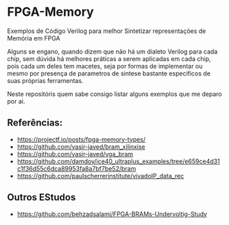 # FPGA-Memory

Exemplos de Código Verilog para melhor Sintetizar representações de Memória em FPGA

Alguns se engano, quando dizem que não há um dialeto Verilog para cada chip, sem dúvida há melhores práticas a serem aplicadas em cada chip, pois cada um deles tem macetes, seja por formas de implementar ou mesmo por presença de parametros de sintese bastante especificos de suas próprias ferramentas.

Neste repositóris quem sabe consigo listar alguns exemplos que me deparo por ai.

## Referências:

* https://projectf.io/posts/fpga-memory-types/
* https://github.com/yasir-javed/bram_xilinxise
* https://github.com/yasir-javed/vga_bram
* https://github.com/damdoy/ice40_ultraplus_examples/tree/e659ce4d31c1f36d55c6dca89953fa8a7bf7be52/bram
* https://github.com/paulscherrerinstitute/vivadoIP_data_rec

## Outros EStudos

* https://github.com/behzadsalami/FPGA-BRAMs-Undervoltig-Study
